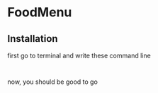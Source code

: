# FoodMenu
## Installation
first go to terminal and write these command line
```git clone 
```
```python3 main.py
```
now, you should be good to go

